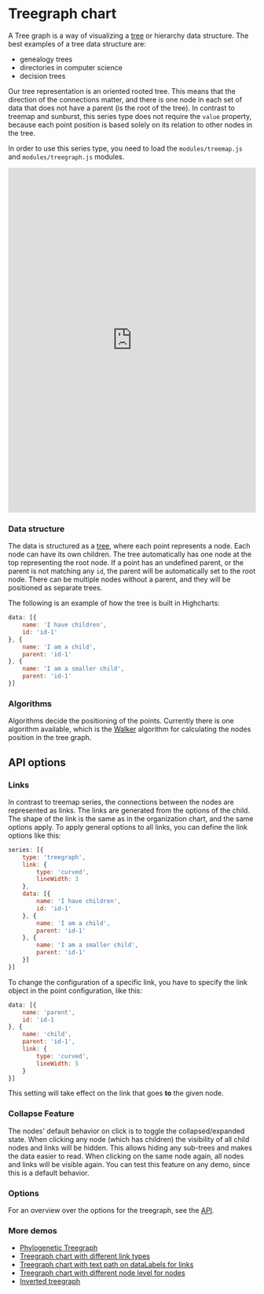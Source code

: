 Treegraph chart
===
A Tree graph is a way of visualizing a [tree](https://www.highcharts.com/docs/chart-concepts/dataviz-glossary#tree-data-structure) or hierarchy data structure. The best examples of a tree data structure are:

* genealogy trees
* directories in computer science
* decision trees

Our tree representation is an oriented rooted tree. This means that the direction of the connections matter, and there is one node in each set of data that does not have a parent (is the root of the tree). In contrast to treemap and sunburst, this series type does not require the `value` property, because each point position is based solely on its relation to other nodes in the tree.

In order to use this series type, you need to load the `modules/treemap.js` and `modules/treegraph.js` modules.

<iframe style="width: 100%; height: 700px; border: none;" src="https://www.highcharts.com/samples/embed/highcharts/demo/treegraph-chart" allow="fullscreen"></iframe>

### Data structure

The data is structured as a [tree](https://www.highcharts.com/docs/chart-concepts/dataviz-glossary#tree-data-structure), where each point represents a node. Each node can have its own children.  The tree automatically has one node at the top representing the root node. If a point has an undefined parent, or the parent is not matching any `id`, the parent will be automatically set to the root node. There can be multiple nodes without a parent, and they will be positioned as separate trees.

The following is an example of how the tree is built in Highcharts:

```js
data: [{
    name: 'I have children',
    id: 'id-1'
}, {
    name: 'I am a child',
    parent: 'id-1'
}, {
    name: 'I am a smaller child',
    parent: 'id-1'
}]
```

### Algorithms

Algorithms decide the positioning of the points. Currently there is one algorithm available, which is the [Walker](https://link.springer.com/chapter/10.1007/3-540-36151-0_32) algorithm for calculating the nodes position in the tree graph.

API options
-----------

### Links

In contrast to treemap series, the connections between the nodes are represented as links.  The links are generated from the options of the child. The shape of the link is the same as in the organization chart, and the same options apply.  To apply general options to all links, you can define the link options like this:

```js
series: [{
    type: 'treegraph',
    link: {
        type: 'curved',
        lineWidth: 3
    },
    data: [{
        name: 'I have children',
        id: 'id-1'
    }, {
        name: 'I am a child',
        parent: 'id-1'
    }, {
        name: 'I am a smaller child',
        parent: 'id-1'
    }]
}]
```

To change the configuration of a specific link, you have to specify the link object in the point configuration, like this:

```js
data: [{
    name: 'parent',
    id: 'id-1
}, {
    name: 'child',
    parent: 'id-1',
    link: {
        type: 'curved',
        lineWidth: 5
    }
}]
```

This setting will take effect on the link that goes **to** the given node.

### Collapse Feature
The nodes' default behavior on click is to toggle the collapsed/expanded state. When clicking any node (which has children) the visibility of all child nodes and links will be hidden. This allows hiding any sub-trees and makes the data easier to read. When clicking on the same node again, all nodes and links will be visible again. You can test this feature on any demo, since this is a default behavior.

### Options

For an overview over the options for the treegraph, see the [API](https://api.highcharts.com/highcharts/plotOptions.treegraph).


### More demos

*   [Phylogenetic Treegraph](https://jsfiddle.net/gh/get/library/pure/highcharts/highcharts/tree/master/samples/highcharts/demo/treegraph-chart)
*   [Treegraph chart with different link types](https://jsfiddle.net/gh/get/library/pure/highcharts/highcharts/tree/master/samples/highcharts/series-treegraph/link-types)
*   [Treegraph chart with text path on dataLabels for links](https://jsfiddle.net/gh/get/library/pure/highcharts/highcharts/tree/master/samples/highcharts/series-treegraph/link-text-path)
*   [Treegraph chart with different node level for nodes](https://jsfiddle.net/gh/get/library/pure/highcharts/highcharts/tree/master/samples/highcharts/series-treegraph/node-level)
*   [Inverted treegraph](https://jsfiddle.net/gh/get/library/pure/highcharts/highcharts/tree/master/samples/highcharts/demo/treegraph-inverted)
